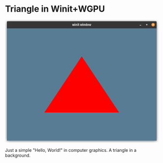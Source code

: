 # Triangle in Winit+WGPU

![blue screen with a triangle](./assets/Screen.png)

Just a simple "Hello, World!" in computer graphics. A triangle in a background.
